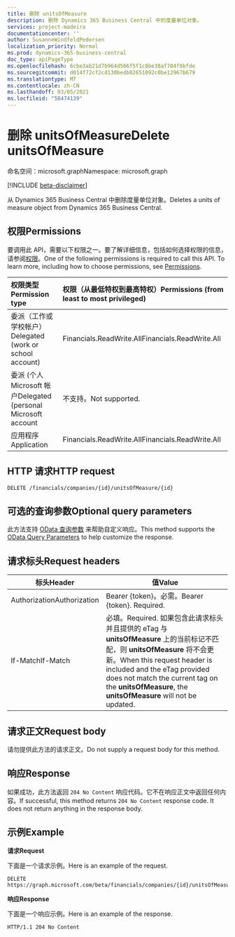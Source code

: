 ```yaml
---
title: 删除 unitsOfMeasure
description: 删除 Dynamics 365 Business Central 中的度量单位对象。
services: project-madeira
documentationcenter: ''
author: SusanneWindfeldPedersen
localization_priority: Normal
ms.prod: dynamics-365-business-central
doc_type: apiPageType
ms.openlocfilehash: 6cbe3ab21d7b964d566f5f1c8be38af704f0bfde
ms.sourcegitcommit: d014f72cf2cd130bedb02651092c0be12967b679
ms.translationtype: MT
ms.contentlocale: zh-CN
ms.lasthandoff: 03/05/2021
ms.locfileid: "50474139"
---
```

# <a name="delete-unitsofmeasure"></a><span data-ttu-id="d7c44-103">删除 unitsOfMeasure</span><span class="sxs-lookup"><span data-stu-id="d7c44-103">Delete unitsOfMeasure</span></span>

<span data-ttu-id="d7c44-104">命名空间：microsoft.graph</span><span class="sxs-lookup"><span data-stu-id="d7c44-104">Namespace: microsoft.graph</span></span>

[!INCLUDE [beta-disclaimer](../../includes/beta-disclaimer.md)]

<span data-ttu-id="d7c44-105">从 Dynamics 365 Business Central 中删除度量单位对象。</span><span class="sxs-lookup"><span data-stu-id="d7c44-105">Deletes a units of measure object from Dynamics 365 Business Central.</span></span>

## <a name="permissions"></a><span data-ttu-id="d7c44-106">权限</span><span class="sxs-lookup"><span data-stu-id="d7c44-106">Permissions</span></span>
<span data-ttu-id="d7c44-p101">要调用此 API，需要以下权限之一。要了解详细信息，包括如何选择权限的信息，请参阅[权限](/graph/permissions-reference)。</span><span class="sxs-lookup"><span data-stu-id="d7c44-p101">One of the following permissions is required to call this API. To learn more, including how to choose permissions, see [Permissions](/graph/permissions-reference).</span></span>

|<span data-ttu-id="d7c44-109">权限类型</span><span class="sxs-lookup"><span data-stu-id="d7c44-109">Permission type</span></span> |<span data-ttu-id="d7c44-110">权限（从最低特权到最高特权）</span><span class="sxs-lookup"><span data-stu-id="d7c44-110">Permissions (from least to most privileged)</span></span>|
|:---------------|:------------------------------------------|
|<span data-ttu-id="d7c44-111">委派（工作或学校帐户）</span><span class="sxs-lookup"><span data-stu-id="d7c44-111">Delegated (work or school account)</span></span>|<span data-ttu-id="d7c44-112">Financials.ReadWrite.All</span><span class="sxs-lookup"><span data-stu-id="d7c44-112">Financials.ReadWrite.All</span></span> |
|<span data-ttu-id="d7c44-113">委派 (个人 Microsoft 帐户</span><span class="sxs-lookup"><span data-stu-id="d7c44-113">Delegated (personal Microsoft account</span></span>|<span data-ttu-id="d7c44-114">不支持。</span><span class="sxs-lookup"><span data-stu-id="d7c44-114">Not supported.</span></span>|
|<span data-ttu-id="d7c44-115">应用程序</span><span class="sxs-lookup"><span data-stu-id="d7c44-115">Application</span></span>|<span data-ttu-id="d7c44-116">Financials.ReadWrite.All</span><span class="sxs-lookup"><span data-stu-id="d7c44-116">Financials.ReadWrite.All</span></span>|

## <a name="http-request"></a><span data-ttu-id="d7c44-117">HTTP 请求</span><span class="sxs-lookup"><span data-stu-id="d7c44-117">HTTP request</span></span>
```
DELETE /financials/companies/{id}/unitsOfMeasure/{id}
```

## <a name="optional-query-parameters"></a><span data-ttu-id="d7c44-118">可选的查询参数</span><span class="sxs-lookup"><span data-stu-id="d7c44-118">Optional query parameters</span></span>
<span data-ttu-id="d7c44-119">此方法支持 [OData 查询参数](/graph/query-parameters) 来帮助自定义响应。</span><span class="sxs-lookup"><span data-stu-id="d7c44-119">This method supports the [OData Query Parameters](/graph/query-parameters) to help customize the response.</span></span>

## <a name="request-headers"></a><span data-ttu-id="d7c44-120">请求标头</span><span class="sxs-lookup"><span data-stu-id="d7c44-120">Request headers</span></span>
|<span data-ttu-id="d7c44-121">标头</span><span class="sxs-lookup"><span data-stu-id="d7c44-121">Header</span></span>|<span data-ttu-id="d7c44-122">值</span><span class="sxs-lookup"><span data-stu-id="d7c44-122">Value</span></span>|
|------|-----|
|<span data-ttu-id="d7c44-123">Authorization</span><span class="sxs-lookup"><span data-stu-id="d7c44-123">Authorization</span></span>  |<span data-ttu-id="d7c44-p102">Bearer {token}。必需。</span><span class="sxs-lookup"><span data-stu-id="d7c44-p102">Bearer {token}. Required.</span></span> |
|<span data-ttu-id="d7c44-126">If-Match</span><span class="sxs-lookup"><span data-stu-id="d7c44-126">If-Match</span></span>       |<span data-ttu-id="d7c44-127">必填。</span><span class="sxs-lookup"><span data-stu-id="d7c44-127">Required.</span></span> <span data-ttu-id="d7c44-128">如果包含此请求标头并且提供的 eTag 与 **unitsOfMeasure** 上的当前标记不匹配，则 **unitsOfMeasure** 将不会更新。</span><span class="sxs-lookup"><span data-stu-id="d7c44-128">When this request header is included and the eTag provided does not match the current tag on the **unitsOfMeasure**, the **unitsOfMeasure** will not be updated.</span></span> |

## <a name="request-body"></a><span data-ttu-id="d7c44-129">请求正文</span><span class="sxs-lookup"><span data-stu-id="d7c44-129">Request body</span></span>
<span data-ttu-id="d7c44-130">请勿提供此方法的请求正文。</span><span class="sxs-lookup"><span data-stu-id="d7c44-130">Do not supply a request body for this method.</span></span>

## <a name="response"></a><span data-ttu-id="d7c44-131">响应</span><span class="sxs-lookup"><span data-stu-id="d7c44-131">Response</span></span>
<span data-ttu-id="d7c44-p104">如果成功，此方法返回 ```204 No Content``` 响应代码。它不在响应正文中返回任何内容。</span><span class="sxs-lookup"><span data-stu-id="d7c44-p104">If successful, this method returns ```204 No Content``` response code. It does not return anything in the response body.</span></span>

## <a name="example"></a><span data-ttu-id="d7c44-134">示例</span><span class="sxs-lookup"><span data-stu-id="d7c44-134">Example</span></span>

<span data-ttu-id="d7c44-135">**请求**</span><span class="sxs-lookup"><span data-stu-id="d7c44-135">**Request**</span></span>

<span data-ttu-id="d7c44-136">下面是一个请求示例。</span><span class="sxs-lookup"><span data-stu-id="d7c44-136">Here is an example of the request.</span></span>

```http
DELETE https://graph.microsoft.com/beta/financials/companies/{id}/unitsOfMeasure/{id}
```

<span data-ttu-id="d7c44-137">**响应**</span><span class="sxs-lookup"><span data-stu-id="d7c44-137">**Response**</span></span> 

<span data-ttu-id="d7c44-138">下面是一个响应示例。</span><span class="sxs-lookup"><span data-stu-id="d7c44-138">Here is an example of the response.</span></span> 

```http
HTTP/1.1 204 No Content
```


